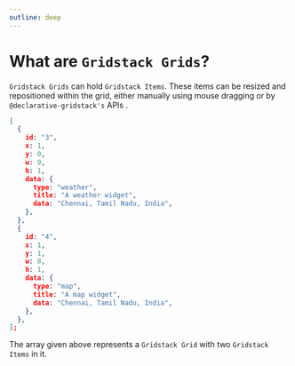 ```yaml
---
outline: deep
---
```


# What are `Gridstack Grids`?

`Gridstack Grids` can hold `Gridstack Items`. These items can be resized and repositioned within the grid, either manually using mouse dragging or by `@declarative-gridstack's` APIs .

```json
[
  {
    id: "3",
    x: 1,
    y: 0,
    w: 9,
    h: 1,
    data: {
      type: "weather",
      title: "A weather widget",
      data: "Chennai, Tamil Nadu, India",
    },
  },
  {
    id: "4",
    x: 1,
    y: 1,
    w: 8,
    h: 1,
    data: {
      type: "map",
      title: "A map widget",
      data: "Chennai, Tamil Nadu, India",
    },
  },
];
```

The array given above represents a `Gridstack Grid` with two `Gridstack Items` in it.
